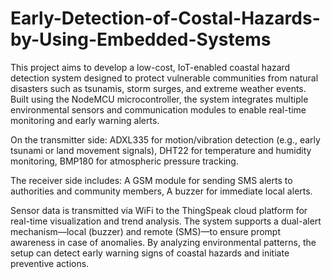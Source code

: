 # Early-Detection-of-Costal-Hazards-by-Using-Embedded-Systems
This project aims to develop a low-cost, IoT-enabled coastal hazard detection system designed to protect vulnerable communities from natural disasters such as tsunamis, storm surges, and extreme weather events. Built using the NodeMCU microcontroller, the system integrates multiple environmental sensors and communication modules to enable real-time monitoring and early warning alerts.

On the transmitter side:
ADXL335 for motion/vibration detection (e.g., early tsunami or land movement signals),
DHT22 for temperature and humidity monitoring,
BMP180 for atmospheric pressure tracking.

The receiver side includes:
A GSM module for sending SMS alerts to authorities and community members,
A buzzer for immediate local alerts.

Sensor data is transmitted via WiFi to the ThingSpeak cloud platform for real-time visualization and trend analysis. The system supports a dual-alert mechanism—local (buzzer) and remote (SMS)—to ensure prompt awareness in case of anomalies. By analyzing environmental patterns, the setup can detect early warning signs of coastal hazards and initiate preventive actions.

